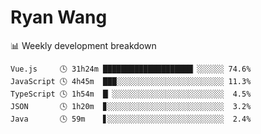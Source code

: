 # Ryan Wang

 <!-- waka-box start -->
📊 Weekly development breakdown
```text
Vue.js     🕓 31h24m ████████████████████▏░░░░░░ 74.6%
JavaScript 🕓 4h45m  ███░░░░░░░░░░░░░░░░░░░░░░░░ 11.3%
TypeScript 🕓 1h54m  █▏░░░░░░░░░░░░░░░░░░░░░░░░░  4.5%
JSON       🕓 1h20m  ▊░░░░░░░░░░░░░░░░░░░░░░░░░░  3.2%
Java       🕓 59m    ▋░░░░░░░░░░░░░░░░░░░░░░░░░░  2.4%
```
<!-- Powered by https://github.com/YouEclipse/waka-box-go . -->
<!-- waka-box end -->
